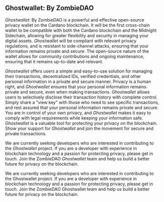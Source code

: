 ## Ghostwallet: By ZombieDAO

*Ghostwallet*: By ZombieDAO is a powerful and effective open-source privacy wallet on the Cardano blockchain. It will be the first cross-chain wallet to be compatible with both the Cardano blockchain and the Midnight Sidechain, allowing for greater flexibility and security in managing your digital assets.  *Ghostwallet* will be compliant with relevant privacy regulations, and is resistant to side-channel attacks, ensuring that your information remains private and secure.  The open-source nature of the wallet allows for community contributions and ongoing maintenance, ensuring that it remains up-to-date and relevant. 

*Ghostwallet* offers users a simple and easy-to-use solution for managing their transactions, decentralized IDs, verified credentials, and other personal information in a private and secure manner. Privacy is a human right, and *Ghostwallet* ensures that your personal information remains private and secure, even when making transactions. *Ghostwallet* allows users to selectively disclose their transaction history with complete control. Simply share a "view key" with those who need to see specific transactions, and rest assured that your personal information remains private and secure. You are in control of your own privacy, and *Ghostwallet* makes it easy to comply with legal requirements while keeping your information safe. *Ghostwallet* is a valuable tool for protecting your privacy on the blockchain. Show your support for *Ghostwallet* and join the movement for secure and private transactions. 

We are currently seeking developers who are interested in contributing to the *Ghostwallet* project. If you are a developer with experience in blockchain technology and a passion for protecting privacy, please get in touch. Join the ZombieDAO *Ghostwallet* team and help us build a better future for privacy on the blockchain.

We are currently seeking developers who are interested in contributing to the Ghostwallet project. If you are a developer with experience in blockchain technology and a passion for protecting privacy, please get in touch. Join the ZombieDAO Ghostwallet team and help us build a better future for privacy on the blockchain.
